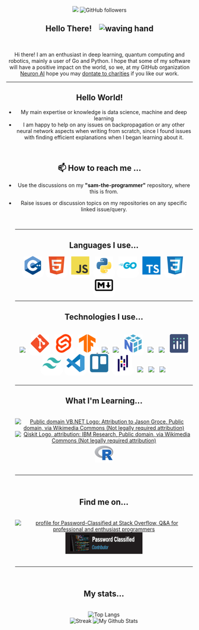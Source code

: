 <section style="text-align:center;" align="center">
    <div>
    <img src="https://komarev.com/ghpvc/?username=sam-the-programmer&color=green"/>
    <img alt="GitHub followers" src="https://img.shields.io/github/followers/sam-the-programmer?style=social">
    </div>
    <h1>Hello There! &nbsp&nbsp&nbsp<img src="https://media.giphy.com/media/hvRJCLFzcasrR4ia7z/giphy.gif" alt="waving hand" width="35"></h1>
    <br>
    <p>Hi there! I am an enthusiast in deep learning, quantum computing and robotics, mainly a user of Go and Python. I hope that some of my software will have a positive impact on the world, so we, at my GitHub organization <a href="https://neuron-ai.github.io/">Neuron AI</a> hope you may <a href="https://neuron-ai.github.io/support/">dontate to charities</a> if you like our work.
    <hr>

# Hello World!

- My main expertise or knowledge is data science, machine and deep learning
- I am happy to help on any issues on backpropagation or any other neural network aspects when writing from scratch, since I found issues with finding efficient explanations when I began learning about it.

<br>

## 📫 How to reach me ...

- Use the discussions on my **"sam-the-programmer"** repository, where this is from.
- Raise issues or discussion topics on my repositories on any specific linked issue/query.
    </p>
    <br>
    <hr>

    <h2>Languages I use...</h2>
    <a style="background:white;height:100%;border-radius:1rem;padding:5px;" href="https://docs.microsoft.com/en-US/cpp/windows/latest-supported-vc-redist?view=msvc-170"><img src="https://raw.githubusercontent.com/devicons/devicon/master/icons/cplusplus/cplusplus-original.svg" width="50" /></a>
    <a style="background:white;height:100%;border-radius:1rem;padding:5px;" href="https://www.w3schools.com/html/default.asp"><img src="https://raw.githubusercontent.com/devicons/devicon/master/icons/html5/html5-original.svg" width="50" /></a>
    <a style="background:white;height:100%;border-radius:1rem;padding:5px;" href="https://www.javascript.com/"><img src="https://raw.githubusercontent.com/devicons/devicon/master/icons/javascript/javascript-original.svg" width="50" /></a>
    <a style="background:white;height:100%;border-radius:1rem;padding:5px;" href="https://python.org"><img src="https://raw.githubusercontent.com/devicons/devicon/master/icons/python/python-original.svg" width="50" /></a>
    <a style="background:white;height:100%;border-radius:1rem;padding:5px;" href="https://golang.org/"><img src="https://raw.githubusercontent.com/devicons/devicon/master/icons/go/go-original-wordmark.svg" width="50" /></a>
    <a style="background:white;height:100%;border-radius:1rem;padding:5px;" href="https://www.typescriptlang.org/"><img src="https://raw.githubusercontent.com/devicons/devicon/master/icons/typescript/typescript-plain.svg" width="50" /></a>
    <a style="background:white;height:100%;border-radius:1rem;padding:5px;" href="https://www.w3schools.com/css/default.asp"><img src="https://raw.githubusercontent.com/devicons/devicon/master/icons/css3/css3-original.svg" width="50" /></a>
    <a style="background:white;height:100%;border-radius:1rem;padding:5px;" href="https://guides.github.com/features/mastering-markdown/"><img src="https://raw.githubusercontent.com/devicons/devicon/master/icons/markdown/markdown-original.svg" width="50" /></a>
    
    <br>
    <hr>

    <h2>Technologies I use...</h2>
    <br>
    <div>
    <a style="background:white;height:100%;border-radius:1rem;padding:5px;" href="https://streamlit.io/"><img src="https://streamlit.io/images/brand/streamlit-mark-color.svg" width="50" /></a>
    <a style="background:white;height:100%;border-radius:1rem;padding:5px;" href="https://git-scm.com/"><img src="https://raw.githubusercontent.com/devicons/devicon/master/icons/git/git-original.svg" width="50" /></a>
    <a style="background:white;height:100%;border-radius:1rem;padding:5px;" href="https://svelte.dev"><img src="https://raw.githubusercontent.com/devicons/devicon/master/icons/svelte/svelte-original.svg" width="50" /></a>
    <a style="background:white;height:100%;border-radius:1rem;padding:5px;" href="https://www.tensorflow.org/"><img src="https://raw.githubusercontent.com/devicons/devicon/master/icons/tensorflow/tensorflow-original.svg" width="50" />
    <a style="background:white;height:100%;border-radius:1rem;padding:5px;" href="https://www.scikit-learn.org/"><img src="https://raw.githubusercontent.com/scikit-learn/scikit-learn/main/doc/logos/scikit-learn-logo.png" width="70" />
    <a style="background:white;height:100%;border-radius:1rem;padding:5px;" href="https://docs.manim.community/en/stable/"><img src="https://docs.manim.community/en/stable/_static/manim-logo-sidebar.svg" width="110" /></a>
    <a style="background:white;height:100%;border-radius:1rem;padding:5px;" href="https://numpy.org/"><img src="https://raw.githubusercontent.com/devicons/devicon/master/icons/numpy/numpy-original.svg" width="50" /></a>
    <a style="background:white;height:100%;border-radius:1rem;padding:5px;" href="https://numba.pydata.org"><img src="https://raw.githubusercontent.com/numba/numba/master/docs/_static/numba-blue-icon-rgb.svg" width="50" /></a>
    <a style="background:white;height:100%;border-radius:1rem;padding:5px;" href="https://seaborn.pydata.org/"><img src="https://raw.githubusercontent.com/mwaskom/seaborn/master/doc/_static/logo-mark-darkbg.png" width="50" /></a>
    <a style="background:white;height:100%;border-radius:1rem;padding:5px;" href="https://plotly.com/python/"><img src="./Images/plotly.svg" width="50" /></a>
    <a style="background:white;height:100%;border-radius:1rem;padding:5px;" href="https://tailwindcss.com/"><img src="https://raw.githubusercontent.com/devicons/devicon/master/icons/tailwindcss/tailwindcss-plain.svg" width="50" /></a>
    <a style="background:white;height:100%;border-radius:1rem;padding:5px;" href="https://code.visualstudio.com/Download"><img src="https://raw.githubusercontent.com/devicons/devicon/master/icons/vscode/vscode-original.svg" width="50" /></a>
    <a style="background:white;height:100%;border-radius:1rem;padding:5px;" href="https://trello.com"><img src="https://raw.githubusercontent.com/devicons/devicon/master/icons/trello/trello-plain.svg" width="50" /></a>
    <a style="background:white;height:100%;border-radius:1rem;padding:5px;" href="https://pandas.pydata.org/"><img src="https://raw.githubusercontent.com/devicons/devicon/master/icons/pandas/pandas-original.svg" width="50" /></a>
    <a style="background:white;height:100%;border-radius:1rem;padding:5px;" href="https://www.ursinaengine.org/"><img src="https://raw.githubusercontent.com/pokepetter/ursina/master/ursina/textures/ursina_wink_0000.png" width="50" /></a>
    <a style="background:white;height:100%;border-radius:1rem;padding:5px;" href="https://github.com"><img src="https://raw.githubusercontent.com/gilbarbara/logos/master/logos/github-icon.svg" width="50" /></a>
    <a style="background:white;height:100%;border-radius:1rem;padding:5px;" href="https://codacy.com"><img src="https://raw.githubusercontent.com/simple-icons/simple-icons/develop/icons/codacy.svg" width="50" /></a>
    </div>
    <br>
    <hr>
    <h2>What I'm Learning...</h2>
    <br>
    <div>
    <a href="https://visualstudio.microsoft.com/vs/features/net-development/"><img src="https://upload.wikimedia.org/wikipedia/commons/4/40/VB.NET_Logo.svg" alt="Public domain VB.NET Logo: Attribution to Jason Groce, Public domain, via Wikimedia Commons (Not legally required attribution)" width="50" /></a>
    <a href="https://www.research.ibm.com/"><img src="https://upload.wikimedia.org/wikipedia/commons/5/51/Qiskit-Logo.svg" alt="Qiskit Logo, attribution: IBM Research, Public domain, via Wikimedia Commons (Not legally required attribution)" width="50" /></a>
    <a href="https://www.r-project.org/"><img src="https://raw.githubusercontent.com/devicons/devicon/master/icons/r/r-original.svg" width="50" /></a>
    </div>
    <br>
    <hr>
    
    <br>
    <h2>Find me on...</h2>
    <br>
    <div>
    <a href="https://stackoverflow.com/users/15515166/password-classified"><img src="https://stackoverflow.com/users/flair/15515166.png?theme=dark" width="208" height="58" alt="profile for Password-Classified at Stack Overflow, Q&amp;A for professional and enthusiast programmers" title="profile for Password-Classified at Stack Overflow, Q&amp;A for professional and enthusiast programmers"></a>
    <a href="https://www.kaggle.com/passwordclassified"><img src="./Images/kaggle.png" width="208" height="58"></a>
    </div>
    <br>
    <hr>
    <br>
    <h2>My stats...</h2>
    <br>
    <div>
    <img alt="Top Langs" src="https://github-readme-stats.vercel.app/api/top-langs/?username=sam-the-programmer&theme=light&langs_count=10&layout=compact&border=false"/>
    <br>
    <img alt="Streak"  width="350" src="https://github-readme-streak-stats.herokuapp.com?user=sam-the-programmer&theme=light&hide_border=false&date_format=M%20j%5B%2C%20Y%5D"/>
    <img alt="My Github Stats" width="350" src="https://github-readme-stats.vercel.app/api?username=sam-the-programmer&show_icons=true&locale=en&theme=light&border=false"/>
    </div>
</section>
